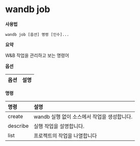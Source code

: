
# wandb job

**사용법**

`wandb job [옵션] 명령 [인수]...`

**요약**

W&B 작업을 관리하고 보는 명령어

**옵션**

| **옵션** | **설명** |
| :--- | :--- |

**명령**

| **명령** | **설명** |
| :--- | :--- |
| create | wandb 실행 없이 소스에서 작업을 생성합니다. |
| describe | 실행 작업을 설명합니다. |
| list | 프로젝트의 작업을 나열합니다 |